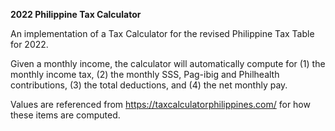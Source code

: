 **2022 Philippine Tax Calculator**

An implementation of a Tax Calculator for the revised Philippine Tax Table for 2022. 

Given a monthly income, the calculator will automatically compute for (1) the monthly income tax, (2) the monthly SSS, Pag-ibig and Philhealth contributions, (3) the total deductions, and (4) the net monthly pay. 

Values are referenced from https://taxcalculatorphilippines.com/ for how these items are computed.
